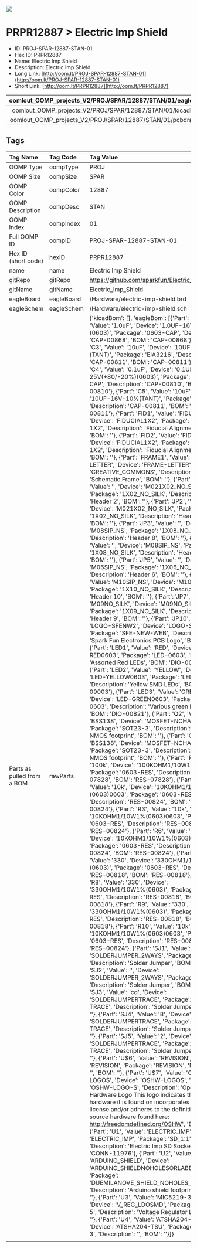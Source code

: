 


  
![][im]
# PRPR12887 > Electric Imp Shield

- ID: PROJ-SPAR-12887-STAN-01
- Hex ID: PRPR12887
- Name: Electric Imp Shield
- Description: Electric Imp Shield
- Long Link: [http://oom.lt/PROJ-SPAR-12887-STAN-01](http://oom.lt/PROJ-SPAR-12887-STAN-01)
- Short Link: [http://oom.lt/PRPR12887](http://oom.lt/PRPR12887)
  

|oomlout_OOMP_projects_V2/PROJ/SPAR/12887/STAN/01/eagleImage.png|oomlout_OOMP_projects_V2/PROJ/SPAR/12887/STAN/01/eagleSchemImage.png|oomlout_OOMP_projects_V2/PROJ/SPAR/12887/STAN/01/kicadPcb3dFront.png|oomlout_OOMP_projects_V2/PROJ/SPAR/12887/STAN/01/kicadPcb3dBack.png|
| :---: | :---: | :---: | :---: |
|oomlout_OOMP_projects_V2/PROJ/SPAR/12887/STAN/01/kicadPcb3d.png|oomlout_OOMP_projects_V2/PROJ/SPAR/12887/STAN/01/bomBack.png|oomlout_OOMP_projects_V2/PROJ/SPAR/12887/STAN/01/bomFront.png|oomlout_OOMP_projects_V2/PROJ/SPAR/12887/STAN/01/pcbdraw.svg|
|oomlout_OOMP_projects_V2/PROJ/SPAR/12887/STAN/01/pcbdrawBack.svg||||

## Tags
  

|Tag Name|Tag Code|Tag Value|
| :--- | :--- | :--- |
|OOMP Type|oompType|PROJ|
|OOMP Size|oompSize|SPAR|
|OOMP Color|oompColor|12887|
|OOMP Description|oompDesc|STAN|
|OOMP Index|oompIndex|01|
|Full OOMP ID|oompID|PROJ-SPAR-12887-STAN-01|
|Hex ID (short code)|hexID|PRPR12887|
|name|name|Electric Imp Shield|
|gitRepo|gitRepo|https://github.com/sparkfun/Electric_Imp_Shield|
|gitName|gitName|Electric_Imp_Shield|
|eagleBoard|eagleBoard|/Hardware/electric-imp-shield.brd|
|eagleSchem|eagleSchem|/Hardware/electric-imp-shield.sch|
|Parts as pulled from a BOM|rawParts|{'kicadBom': [], 'eagleBom': [{'Part': 'C1', 'Value': '1.0uF', 'Device': '1.0UF-16V-10%(0603)', 'Package': '0603-CAP', 'Description': 'CAP-00868', 'BOM': 'CAP-00868'}, {'Part': 'C3', 'Value': '10uF', 'Device': '10UF-16V-10%(TANT)', 'Package': 'EIA3216', 'Description': 'CAP-00811', 'BOM': 'CAP-00811'}, {'Part': 'C4', 'Value': '0.1uF', 'Device': '0.1UF-25V(+80/-20%)(0603)', 'Package': '0603-CAP', 'Description': 'CAP-00810', 'BOM': 'CAP-00810'}, {'Part': 'C5', 'Value': '10uF', 'Device': '10UF-16V-10%(TANT)', 'Package': 'EIA3216', 'Description': 'CAP-00811', 'BOM': 'CAP-00811'}, {'Part': 'FID1', 'Value': 'FIDUCIAL1X2', 'Device': 'FIDUCIAL1X2', 'Package': 'FIDUCIAL-1X2', 'Description': 'Fiducial Alignment Points', 'BOM': ''}, {'Part': 'FID2', 'Value': 'FIDUCIAL1X2', 'Device': 'FIDUCIAL1X2', 'Package': 'FIDUCIAL-1X2', 'Description': 'Fiducial Alignment Points', 'BOM': ''}, {'Part': 'FRAME1', 'Value': 'FRAME-LETTER', 'Device': 'FRAME-LETTER', 'Package': 'CREATIVE_COMMONS', 'Description': 'Schematic Frame', 'BOM': ''}, {'Part': 'JP1', 'Value': '', 'Device': 'M021X02_NO_SILK', 'Package': '1X02_NO_SILK', 'Description': 'Header 2', 'BOM': ''}, {'Part': 'JP2', 'Value': '', 'Device': 'M021X02_NO_SILK', 'Package': '1X02_NO_SILK', 'Description': 'Header 2', 'BOM': ''}, {'Part': 'JP3', 'Value': '', 'Device': 'M08SIP_NS', 'Package': '1X08_NO_SILK', 'Description': 'Header 8', 'BOM': ''}, {'Part': 'JP4', 'Value': '', 'Device': 'M08SIP_NS', 'Package': '1X08_NO_SILK', 'Description': 'Header 8', 'BOM': ''}, {'Part': 'JP5', 'Value': '', 'Device': 'M06SIP_NS', 'Package': '1X06_NO_SILK', 'Description': 'Header 6', 'BOM': ''}, {'Part': 'JP6', 'Value': 'M10SIP_NS', 'Device': 'M10SIP_NS', 'Package': '1X10_NO_SILK', 'Description': 'Header 10', 'BOM': ''}, {'Part': 'JP7', 'Value': 'M09NO_SILK', 'Device': 'M09NO_SILK', 'Package': '1X09_NO_SILK', 'Description': 'Header 9', 'BOM': ''}, {'Part': 'JP10', 'Value': 'LOGO-SFENW2', 'Device': 'LOGO-SFENW2', 'Package': 'SFE-NEW-WEB', 'Description': 'Spark Fun Electronics PCB Logo', 'BOM': ''}, {'Part': 'LED1', 'Value': 'RED', 'Device': 'LED-RED0603', 'Package': 'LED-0603', 'Description': 'Assorted Red LEDs', 'BOM': 'DIO-00819'}, {'Part': 'LED2', 'Value': 'YELLOW', 'Device': 'LED-YELLOW0603', 'Package': 'LED-0603', 'Description': 'Yellow SMD LEDs', 'BOM': 'DIO-09003'}, {'Part': 'LED3', 'Value': 'GREEN', 'Device': 'LED-GREEN0603', 'Package': 'LED-0603', 'Description': 'Various green LEDs', 'BOM': 'DIO-00821'}, {'Part': 'Q2', 'Value': 'BSS138', 'Device': 'MOSFET-NCHANNELSMD', 'Package': 'SOT23-3', 'Description': 'Generic NMOS footprint', 'BOM': ''}, {'Part': 'Q3', 'Value': 'BSS138', 'Device': 'MOSFET-NCHANNELSMD', 'Package': 'SOT23-3', 'Description': 'Generic NMOS footprint', 'BOM': ''}, {'Part': 'R1', 'Value': '100k', 'Device': '100KOHM1/10W1%(0603)', 'Package': '0603-RES', 'Description': 'RES-07828', 'BOM': 'RES-07828'}, {'Part': 'R2', 'Value': '10k', 'Device': '10KOHM1/10W1%(0603)0603', 'Package': '0603-RES', 'Description': 'RES-00824', 'BOM': 'RES-00824'}, {'Part': 'R3', 'Value': '10k', 'Device': '10KOHM1/10W1%(0603)0603', 'Package': '0603-RES', 'Description': 'RES-00824', 'BOM': 'RES-00824'}, {'Part': 'R6', 'Value': '10k', 'Device': '10KOHM1/10W1%(0603)0603', 'Package': '0603-RES', 'Description': 'RES-00824', 'BOM': 'RES-00824'}, {'Part': 'R7', 'Value': '330', 'Device': '330OHM1/10W1%(0603)', 'Package': '0603-RES', 'Description': 'RES-00818', 'BOM': 'RES-00818'}, {'Part': 'R8', 'Value': '330', 'Device': '330OHM1/10W1%(0603)', 'Package': '0603-RES', 'Description': 'RES-00818', 'BOM': 'RES-00818'}, {'Part': 'R9', 'Value': '330', 'Device': '330OHM1/10W1%(0603)', 'Package': '0603-RES', 'Description': 'RES-00818', 'BOM': 'RES-00818'}, {'Part': 'R10', 'Value': '10k', 'Device': '10KOHM1/10W1%(0603)0603', 'Package': '0603-RES', 'Description': 'RES-00824', 'BOM': 'RES-00824'}, {'Part': 'SJ1', 'Value': '', 'Device': 'SOLDERJUMPER_2WAYS', 'Package': 'SJ_3', 'Description': 'Solder Jumper', 'BOM': ''}, {'Part': 'SJ2', 'Value': '', 'Device': 'SOLDERJUMPER_2WAYS', 'Package': 'SJ_3', 'Description': 'Solder Jumper', 'BOM': ''}, {'Part': 'SJ3', 'Value': 'cd', 'Device': 'SOLDERJUMPERTRACE', 'Package': 'SJ_2S-TRACE', 'Description': 'Solder Jumper', 'BOM': ''}, {'Part': 'SJ4', 'Value': '8', 'Device': 'SOLDERJUMPERTRACE', 'Package': 'SJ_2S-TRACE', 'Description': 'Solder Jumper', 'BOM': ''}, {'Part': 'SJ5', 'Value': '2', 'Device': 'SOLDERJUMPERTRACE', 'Package': 'SJ_2S-TRACE', 'Description': 'Solder Jumper', 'BOM': ''}, {'Part': 'U$6', 'Value': 'REVISION', 'Device': 'REVISION', 'Package': 'REVISION', 'Description': '', 'BOM': ''}, {'Part': 'U$7', 'Value': 'OSHW-LOGOS', 'Device': 'OSHW-LOGOS', 'Package': 'OSHW-LOGO-S', 'Description': 'Open Source Hardware Logo This logo indicates the piece of hardware it is found on incorporates a OSHW license and/or adheres to the definition of open source hardware found here: http://freedomdefined.org/OSHW', 'BOM': ''}, {'Part': 'U1', 'Value': 'ELECTRIC_IMP', 'Device': 'ELECTRIC_IMP', 'Package': 'SD_1:1', 'Description': 'Electric Imp SD Socket', 'BOM': 'CONN-11976'}, {'Part': 'U2', 'Value': 'ARDUINO_SHIELD', 'Device': 'ARDUINO_SHIELDNOHOLESORLABELS', 'Package': 'DUEMILANOVE_SHIELD_NOHOLES_NOLABELS', 'Description': 'Arduino shield footprint', 'BOM': ''}, {'Part': 'U3', 'Value': 'MIC5219-3.3', 'Device': 'V_REG_LDOSMD', 'Package': 'SOT23-5', 'Description': 'Voltage Regulator LDO', 'BOM': ''}, {'Part': 'U4', 'Value': 'ATSHA204-TSU', 'Device': 'ATSHA204-TSU', 'Package': 'SOT23-3', 'Description': '', 'BOM': ''}]}|
||||



[im]: PROJ/SPAR/12887/STAN/01/kicadPcb3d_450.png
